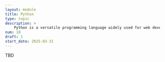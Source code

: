 ```yaml
---
layout: module
title: Python
type: topic
description: >
    Python is a versatile programming language widely used for web development, data analysis, and scripting. Students will learn the basics of Python syntax, functions, and libraries like Flask or FastAPI for server-side development. This topic bridges the gap between front-end and back-end development.
num: 10
draft: 1
start_date: 2025-03-31
---
```


TBD
